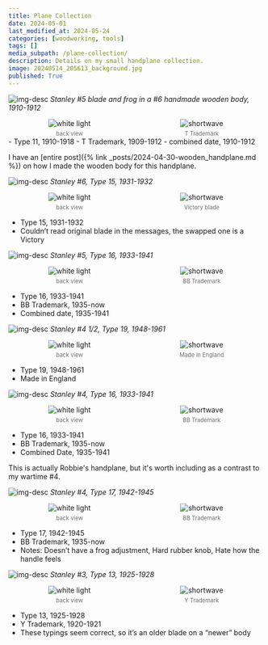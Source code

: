 ```yaml
---
title: Plane Collection
date: 2024-05-01
last_modified_at: 2024-05-24
categories: [woodworking, tools]
tags: []
media_subpath: /plane-collection/
description: Details on my small handplane collection.
image: 20240514_205613_background.jpg
published: True
---
```


<style>
    .grid-2x2 {
        display: grid;
        grid-template-columns: 1fr 1fr;
        grid-template-rows: auto auto;
        column-gap: 20px; /* Keep horizontal gap */
        justify-items: center;
    }
    .grid-3x2 {
        display: grid;
        grid-template-columns: 1fr 1fr 1fr;
        grid-template-rows: auto auto;
        column-gap: 20px; /* Keep horizontal gap */
        justify-items: center;
    }
    .grid-container {
        justify-items: center;
    }
    .grid-container > div {
        display: flex;
        flex-direction: column;
        align-items: center;
        height: 100%; /* Ensure the div takes full height of the grid cell */
        justify-content: flex-end; /* Align items to the bottom */
    }
    .grid-container img {
        width: auto;
        max-width: 100%;
        height: auto;
        object-fit: cover;
        display: block;
        margin-bottom: 5px; /* Small margin to separate the image and caption */
    }
    .grid-container .caption em {
        display: block;
        text-align: center;
        font-style: normal;
        font-size: 80%;
        padding: 0;
        color: #6d6c6c;
    }
</style>

![img-desc](signal-2024-05-22-172558_003.jpeg)
_Stanley #5 blade and frog in a #6 handmade wooden body, 1910-1912_

<div class="grid-container grid-2x2">
    <div>
        <img src="signal-2024-05-22-172558_002.jpeg" alt="white light">
    </div>
    <div>
        <img src="signal-2024-05-20-193343_002.jpeg" alt="shortwave">
    </div>
    <div class="caption">
        <em>back view</em>
    </div>
    <div class="caption">
        <em>T Trademark</em>
    </div>
</div>
- Type 11, 1910-1918
- T Trademark, 1909-1912
- combined date, 1910-1912


I have an [entire post]({% link _posts/2024-04-30-wooden_handplane.md %}) on how I made the wooden body for this handplane.


![img-desc](signal-2024-05-24-143415_002.jpeg)
_Stanley #6, Type 15, 1931-1932_

<div class="grid-container grid-2x2">
    <div>
        <img src="signal-2024-05-24-143415_003.jpeg" alt="white light">
    </div>
    <div>
        <img src="signal-2024-05-24-143415_015.jpeg" alt="shortwave">
    </div>
    <div class="caption">
        <em>back view</em>
    </div>
    <div class="caption">
        <em>Victory blade</em>
    </div>
</div>

- Type 15, 1931-1932
- Couldn’t read original blade in the messages, the swapped one is a Victory

![img-desc](signal-2024-05-24-143415_005.jpeg)
_Stanley #5, Type 16, 1933-1941_

<div class="grid-container grid-2x2">
    <div>
        <img src="signal-2024-05-24-143415_004.jpeg" alt="white light">
    </div>
    <div>
        <img src="signal-2024-05-24-143415_016.jpeg" alt="shortwave">
    </div>
    <div class="caption">
        <em>back view</em>
    </div>
    <div class="caption">
        <em>BB Trademark</em>
    </div>
</div>

- Type 16, 1933-1941
- BB Trademark, 1935-now
- Combined date, 1935-1941


![img-desc](signal-2024-05-24-143415_006.jpeg)
_Stanley #4 1/2, Type 19, 1948-1961_

<div class="grid-container grid-2x2">
    <div>
        <img src="signal-2024-05-24-143415_007.jpeg" alt="white light">
    </div>
    <div>
        <img src="signal-2024-05-24-143415_017.jpeg" alt="shortwave">
    </div>
    <div class="caption">
        <em>back view</em>
    </div>
    <div class="caption">
        <em>Made in England</em>
    </div>
</div>

- Type 19, 1948-1961
- Made in England


![img-desc](signal-2024-05-24-143415_008.jpeg)
_Stanley #4, Type 16, 1933-1941_

<div class="grid-container grid-2x2">
    <div>
        <img src="signal-2024-05-24-143415_009.jpeg" alt="white light">
    </div>
    <div>
        <img src="signal-2024-05-24-143415_018.jpeg" alt="shortwave">
    </div>
    <div class="caption">
        <em>back view</em>
    </div>
    <div class="caption">
        <em>BB Trademark</em>
    </div>
</div>

- Type 16, 1933-1941
- BB Trademark, 1935-now
- Combined Date, 1935-1941


This is actually Robbie's handplane, but it's worth including as a contrast to my wartime #4.

![img-desc](signal-2024-05-24-143415_010.jpeg)
_Stanley #4, Type 17, 1942-1945_

<div class="grid-container grid-2x2">
    <div>
        <img src="signal-2024-05-24-143415_011.jpeg" alt="white light">
    </div>
    <div>
        <img src="signal-2024-05-24-143415_019.jpeg" alt="shortwave">
    </div>
    <div class="caption">
        <em>back view</em>
    </div>
    <div class="caption">
        <em>BB Trademark</em>
    </div>
</div>


- Type 17, 1942-1945
- BB Trademark, 1935-now
- Notes: Doesn’t have a frog adjustment, Hard rubber knob, Hate how the handle feels


![img-desc](signal-2024-05-24-143415_012.jpeg)
_Stanley #3, Type 13, 1925-1928_

<div class="grid-container grid-2x2">
    <div>
        <img src="signal-2024-05-24-143415_013.jpeg" alt="white light">
    </div>
    <div>
        <img src="signal-2024-05-24-143415_020.jpeg" alt="shortwave">
    </div>
    <div class="caption">
        <em>back view</em>
    </div>
    <div class="caption">
        <em>Y Trademark</em>
    </div>
</div>

- Type 13, 1925-1928
- Y Trademark, 1920-1921
- These typings seem correct, so it’s an older blade on a “newer” body

